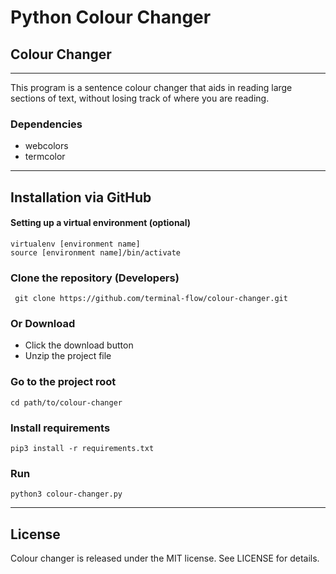 # Python Colour Changer
## Colour Changer
---
This program is a sentence colour changer that aids in reading large sections of text, without losing track of where you are reading.

### Dependencies
* webcolors
* termcolor

---
## Installation via GitHub
#### Setting up a virtual environment (optional)
```
virtualenv [environment name]
source [environment name]/bin/activate
```

### Clone the repository (Developers)
```
 git clone https://github.com/terminal-flow/colour-changer.git
```

### Or Download
* Click the download button
* Unzip the project file

### Go to the project root
```
cd path/to/colour-changer
```

### Install requirements
```
pip3 install -r requirements.txt
```

### Run
```
python3 colour-changer.py
```

---
## License
Colour changer is released under the MIT license. See LICENSE for details.
